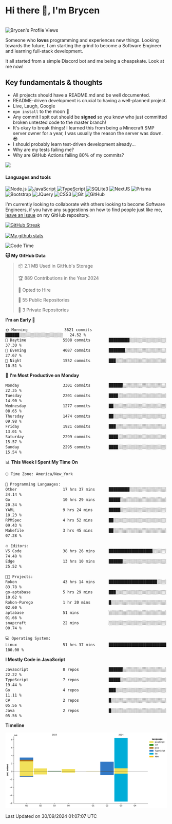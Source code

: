 # Hi there 👋, I'm Brycen

<br>
<img src="https://komarev.com/ghpvc/?username=BrycensRanch" alt="Brycen's Profile Views" />

Someone who **loves** programming and experiences new things. Looking towards the future, I am starting the grind to become a Software Engineer and learning full-stack development.

It all started from a simple Discord bot and me being a cheapskate. Look at me now!

## Key fundamentals & thoughts

- All projects should have a README.md and be well documented.
- README-driven development is crucial to having a well-planned project.
- Live, Laugh, Google
- `npm install` to the moon 🚀
- Any commit I spit out should be **signed** so you know who just committed broken untested code to the master branch!
- It's okay to break things! I learned this from being a Minecraft SMP server owner for a year, I was usually the reason the server was down. 😎
- I should probably learn test-driven development already...
- Why are my tests failing me?
- Why are GitHub Actions failing 80% of my commits? 

<img src="https://res.cloudinary.com/practicaldev/image/fetch/s--OoBLh7-Q--/c_limit%2Cf_auto%2Cfl_progressive%2Cq_auto%2Cw_880/https://cdn-images-1.medium.com/max/1614/1%2A8BlqJ8lNVZzuRjAg1mZ50w.png" height="400"/>

<h4>Languages and tools</h4>
<p>
  <img src="https://img.shields.io/badge/node.js%20-%2343853D.svg?&style=for-the-badge&logo=node.js&logoColor=white" alt="Node.js" />
  <img src="https://img.shields.io/badge/javascript%20-%23323330.svg?&style=for-the-badge&logo=javascript&logoColor=%23F7DF1E" alt="JavaScript" />
  <img src="https://img.shields.io/badge/typescript%20-%23323330.svg?&style=for-the-badge&logo=typescript&logoColor=#3467eb" alt="TypeScript" />
  <img src="https://img.shields.io/badge/sqlite3%20-%23323330.svg?&style=for-the-badge&logo=sqlite&logoColor=#3467eb" alt="SQLite3" />
  <img src="https://img.shields.io/badge/Next.JS%20-%23323330.svg?&style=for-the-badge&logo=next.js&logoColor=#3467eb" alt="NextJS" />
  <img src="https://img.shields.io/badge/Prisma%20-%23323330.svg?&style=for-the-badge&logo=prisma&logoColor=#3467eb" alt="Prisma" />
  <img src="https://img.shields.io/badge/bootstrap%20-%23323330.svg?&style=for-the-badge&logo=bootstrap" alt="Bootstrap" />
  <img src="https://img.shields.io/badge/jquery%20-%23323330.svg?&style=for-the-badge&logo=jquery" alt="JQuery" />
  <img src="https://img.shields.io/badge/css3%20-%23323330.svg?&style=for-the-badge&logo=css3" alt="CSS3" />
  <img src="https://img.shields.io/badge/git%20-%23323330.svg?&style=for-the-badge&logo=git" alt="Git" />
  <img src="https://img.shields.io/badge/github%20-%23323330.svg?&style=for-the-badge&logo=github" alt="GitHub" />
</p>

 I'm currently looking to collaborate with others looking to become Software Engineers, if you have any suggestions on how to find people just like me, [leave an issue](https://github.com/BrycensRanch/BrycensRanch/issues/new) on my GitHub repository.
 
 <p><a href="https://git.io/streak-stats"><img src="https://streak-stats.demolab.com?user=BrycensRanch&amp;theme=dark&amp;hide_border=true&amp;fire=EB5454&amp;ring=0CEB19" alt="GitHub Streak"></a></p>

<a href="https://github.com/anuraghazra/github-readme-stats">
  <img align="center" src="https://github-readme-stats.anuraghazra1.vercel.app/api?username=BrycensRanch&show_icons=true&line_height=27&include_all_commits=true" alt="My github stats" />
</a>

<!--START_SECTION:waka-->
![Code Time](http://img.shields.io/badge/Code%20Time-1%2C006%20hrs%2059%20mins-blue)

**🐱 My GitHub Data** 

> 📦 2.1 MB Used in GitHub's Storage 
 > 
> 🏆 889 Contributions in the Year 2024
 > 
> 💼 Opted to Hire
 > 
> 📜 55 Public Repositories 
 > 
> 🔑 3 Private Repositories 
 > 
**I'm an Early 🐤** 

```text
🌞 Morning                3621 commits        ██████░░░░░░░░░░░░░░░░░░░   24.52 % 
🌆 Daytime                5508 commits        █████████░░░░░░░░░░░░░░░░   37.30 % 
🌃 Evening                4087 commits        ███████░░░░░░░░░░░░░░░░░░   27.67 % 
🌙 Night                  1552 commits        ███░░░░░░░░░░░░░░░░░░░░░░   10.51 % 
```
📅 **I'm Most Productive on Monday** 

```text
Monday                   3301 commits        ██████░░░░░░░░░░░░░░░░░░░   22.35 % 
Tuesday                  2201 commits        ████░░░░░░░░░░░░░░░░░░░░░   14.90 % 
Wednesday                1277 commits        ██░░░░░░░░░░░░░░░░░░░░░░░   08.65 % 
Thursday                 1474 commits        ██░░░░░░░░░░░░░░░░░░░░░░░   09.98 % 
Friday                   1921 commits        ███░░░░░░░░░░░░░░░░░░░░░░   13.01 % 
Saturday                 2299 commits        ████░░░░░░░░░░░░░░░░░░░░░   15.57 % 
Sunday                   2295 commits        ████░░░░░░░░░░░░░░░░░░░░░   15.54 % 
```


📊 **This Week I Spent My Time On** 

```text
🕑︎ Time Zone: America/New_York

💬 Programming Languages: 
Other                    17 hrs 37 mins      █████████░░░░░░░░░░░░░░░░   34.14 % 
Go                       10 hrs 29 mins      █████░░░░░░░░░░░░░░░░░░░░   20.34 % 
YAML                     9 hrs 24 mins       █████░░░░░░░░░░░░░░░░░░░░   18.23 % 
RPMSpec                  4 hrs 52 mins       ██░░░░░░░░░░░░░░░░░░░░░░░   09.43 % 
Makefile                 3 hrs 45 mins       ██░░░░░░░░░░░░░░░░░░░░░░░   07.28 % 

🔥 Editors: 
VS Code                  38 hrs 26 mins      ███████████████████░░░░░░   74.48 % 
Edge                     13 hrs 10 mins      ██████░░░░░░░░░░░░░░░░░░░   25.52 % 

🐱‍💻 Projects: 
Rokon                    43 hrs 14 mins      █████████████████████░░░░   83.78 % 
go-aptabase              5 hrs 29 mins       ███░░░░░░░░░░░░░░░░░░░░░░   10.62 % 
Rokon-Purego             1 hr 20 mins        █░░░░░░░░░░░░░░░░░░░░░░░░   02.60 % 
aptabase                 51 mins             ░░░░░░░░░░░░░░░░░░░░░░░░░   01.66 % 
snapcraft                22 mins             ░░░░░░░░░░░░░░░░░░░░░░░░░   00.74 % 

💻 Operating System: 
Linux                    51 hrs 37 mins      █████████████████████████   100.00 % 
```

**I Mostly Code in JavaScript** 

```text
JavaScript               8 repos             ██████░░░░░░░░░░░░░░░░░░░   22.22 % 
TypeScript               7 repos             █████░░░░░░░░░░░░░░░░░░░░   19.44 % 
Go                       4 repos             ███░░░░░░░░░░░░░░░░░░░░░░   11.11 % 
C#                       2 repos             █░░░░░░░░░░░░░░░░░░░░░░░░   05.56 % 
Java                     2 repos             █░░░░░░░░░░░░░░░░░░░░░░░░   05.56 % 
```



**Timeline**

![Lines of Code chart](https://raw.githubusercontent.com/BrycensRanch/BrycensRanch/main/assets/bar_graph.png)


 Last Updated on 30/09/2024 01:07:07 UTC
<!--END_SECTION:waka-->

<!--
**BrycensRanch/BrycensRanch** is a ✨ _special_ ✨ repository because its `README.md` (this file) appears on your GitHub profile.

Here are some ideas to get you started:

- 🔭 I’m currently working on ...
- 🌱 I’m currently learning ...
- 👯 I’m looking to collaborate on ...
- 🤔 I’m looking for help with ...
- 💬 Ask me about ...
- 📫 How to reach me: ...
- 😄 Pronouns: ...
- ⚡ Fun fact: ...
-->
